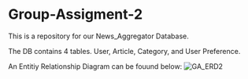 # Group-Assigment-2
This is a repository for our News_Aggregator Database.

The DB contains 4 tables. User, Article, Category, and User Preference. 


An Entitiy Relationship Diagram can be fouund below:
![GA_ERD2](https://github.com/user-attachments/assets/7cd69ff8-81a9-4eb5-a53e-e7faab4d10fe)
